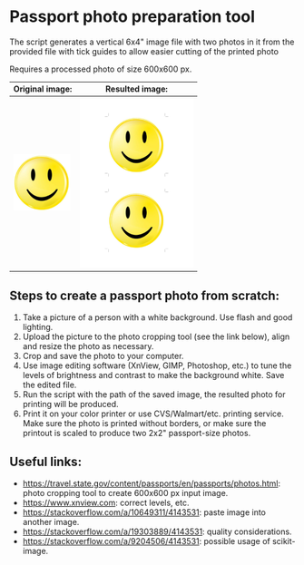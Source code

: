 # Passport photo preparation tool

The script generates a vertical 6x4" image file with two photos in it from the provided file with tick guides to allow easier cutting of the printed photo

Requires a processed photo of size 600x600 px.

| Original image: | Resulted image:      |
|-----------------|----------------------|
| <img src="photo.jpg" width="100"> | <img src="photo_6x4in.jpg" width="200"> |



## Steps to create a passport photo from scratch:
1. Take a picture of a person with a white background. Use flash and good lighting.
2. Upload the picture to the photo cropping tool (see the link below), align and resize the photo as necessary.
3. Crop and save the photo to your computer.
4. Use image editing software (XnView, GIMP, Photoshop, etc.) to tune the levels of brightness and contrast to make the background white. Save the edited file.
5. Run the script with the path of the saved image, the resulted photo for printing will be produced.
6. Print it on your color printer or use CVS/Walmart/etc. printing service. Make sure the photo is printed without borders, or make sure the printout is scaled to produce two 2x2" passport-size photos.


## Useful links:
- https://travel.state.gov/content/passports/en/passports/photos.html: photo cropping tool to create 600x600 px input image.
- https://www.xnview.com: correct levels, etc.
- https://stackoverflow.com/a/10649311/4143531: paste image into another image.
- https://stackoverflow.com/a/19303889/4143531: quality considerations.
- https://stackoverflow.com/a/9204506/4143531: possible usage of scikit-image.
